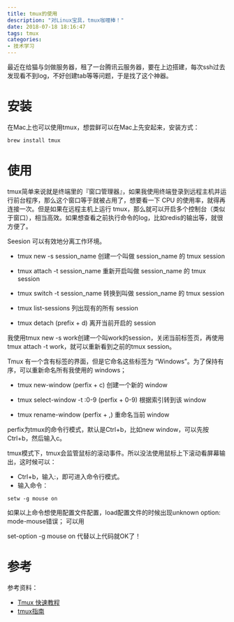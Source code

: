```yaml
---
title: tmux的使用
description: "对Linux宝具，tmux咖喱棒！"
date: 2018-07-18 18:16:47
tags: tmux
categories:
- 技术学习
---
```

最近在给猫与剑做服务器，租了一台腾讯云服务器，要在上边搭建，每次ssh过去发现看不到log，不好创建tab等等问题，于是找了这个神器。

# 安装
在Mac上也可以使用tmux，想尝鲜可以在Mac上先安起来，安装方式：
```sh
brew install tmux
```

# 使用
tmux简单来说就是终端里的『窗口管理器』，如果我使用终端登录到远程主机并运行前台程序，那么这个窗口等于就被占用了，想要看一下 CPU 的使用率，就得再连接一次。但是如果在远程主机上运行 tmux，那么就可以开启多个控制台（类似于窗口），相当高效。如果想查看之前执行命令的log，比如redis的输出等，就很方便了。

Seesion 可以有效地分离工作环境。
* tmux new -s session_name
创建一个叫做 session_name 的 tmux session

* tmux attach -t session_name
重新开启叫做 session_name 的 tmux session

* tmux switch -t session_name
转换到叫做 session_name 的 tmux session

* tmux list-sessions
列出现有的所有 session

* tmux detach (prefix + d)
离开当前开启的 session

我使用tmux new -s work创建一个叫work的session，关闭当前标签页，再使用tmux attach -t work，就可以重新看到之前的tmux session。

Tmux 有一个含有标签的界面，但是它命名这些标签为 “Windows”。为了保持有序，可以重新命名所有我使用的 windows；

* tmux new-window (perfix + c)
创建一个新的 window

* tmux select-window -t :0-9 (perfix + 0-9)
根据索引转到该 window

* tmux rename-window (perfix + ,)
重命名当前 window

perfix为tmux的命令行模式，默认是Ctrl+b，比如new window，可以先按Ctrl+b，然后输入c。

tmux模式下，tmux会监管鼠标的滚动事件。所以没法使用鼠标上下滚动看屏幕输出，这时候可以：
* Ctrl+b，输入:，即可进入命令行模式。
* 输入命令：
```
setw -g mouse on
```

如果以上命令想使用配置文件配置，load配置文件的时候出现unknown option: mode-mouse错误；
可以用

set-option -g mouse on
代替以上代码就OK了！

# 参考
参考资料：
* [Tmux 快速教程](http://blog.jeswang.org/blog/2013/06/24/tmux-kuai-su-jiao-cheng/)
* [tmux指南](https://wdxtub.com/2016/03/30/tmux-guide/)
